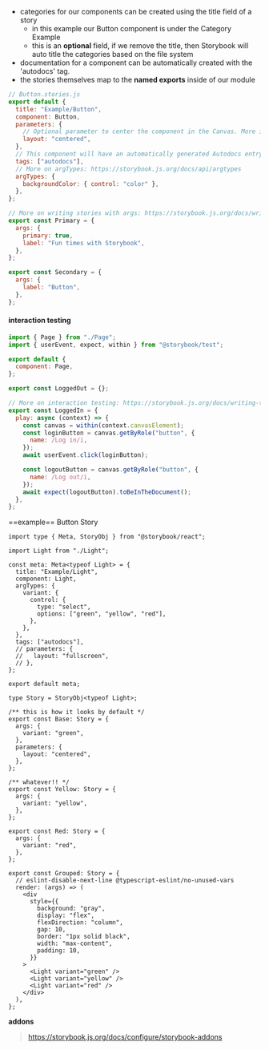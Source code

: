 - categories for our components can be created using the title field of a story
	- in this example our Button component is under the Category Example
	- this is an **optional** field, if we remove the title, then Storybook will auto title the categories based on the file system
- documentation for a component can be automatically created with the 'autodocs' tag.
- the stories themselves map to the **named exports** inside of our module
```js
// Button.stories.js
export default {
  title: "Example/Button",
  component: Button,
  parameters: {
    // Optional parameter to center the component in the Canvas. More info: https://storybook.js.org/docs/configure/story-layout
    layout: "centered",
  },
  // This component will have an automatically generated Autodocs entry: https://storybook.js.org/docs/writing-docs/autodocs
  tags: ["autodocs"],
  // More on argTypes: https://storybook.js.org/docs/api/argtypes
  argTypes: {
    backgroundColor: { control: "color" },
  },
};

// More on writing stories with args: https://storybook.js.org/docs/writing-stories/args
export const Primary = {
  args: {
    primary: true,
    label: "Fun times with Storybook",
  },
};

export const Secondary = {
  args: {
    label: "Button",
  },
};
```

#### interaction testing
```js
import { Page } from "./Page";
import { userEvent, expect, within } from "@storybook/test";

export default {
  component: Page,
};

export const LoggedOut = {};

// More on interaction testing: https://storybook.js.org/docs/writing-tests/interaction-testing
export const LoggedIn = {
  play: async (context) => {
    const canvas = within(context.canvasElement);
    const loginButton = canvas.getByRole("button", {
      name: /Log in/i,
    });
    await userEvent.click(loginButton);

    const logoutButton = canvas.getByRole("button", {
      name: /Log out/i,
    });
    await expect(logoutButton).toBeInTheDocument();
  },
};

```

==example== Button Story
```tsx
import type { Meta, StoryObj } from "@storybook/react";

import Light from "./Light";

const meta: Meta<typeof Light> = {
  title: "Example/Light",
  component: Light,
  argTypes: {
    variant: {
      control: {
        type: "select",
        options: ["green", "yellow", "red"],
      },
    },
  },
  tags: ["autodocs"],
  // parameters: {
  //   layout: "fullscreen",
  // },
};

export default meta;

type Story = StoryObj<typeof Light>;

/** this is how it looks by default */
export const Base: Story = {
  args: {
    variant: "green",
  },
  parameters: {
    layout: "centered",
  },
};

/** whatever!! */
export const Yellow: Story = {
  args: {
    variant: "yellow",
  },
};

export const Red: Story = {
  args: {
    variant: "red",
  },
};

export const Grouped: Story = {
  // eslint-disable-next-line @typescript-eslint/no-unused-vars
  render: (args) => (
    <div
      style={{
        background: "gray",
        display: "flex",
        flexDirection: "column",
        gap: 10,
        border: "1px solid black",
        width: "max-content",
        padding: 10,
      }}
    >
      <Light variant="green" />
      <Light variant="yellow" />
      <Light variant="red" />
    </div>
  ),
};
```

**addons**
> https://storybook.js.org/docs/configure/storybook-addons

